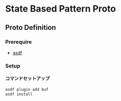 # State Based Pattern Proto

## Proto Definition

### Prerequire
- [asdf](./setup_asdf.md)


### Setup
#### コマンドセットアップ
``` sh
asdf plugin add buf
asdf install
```